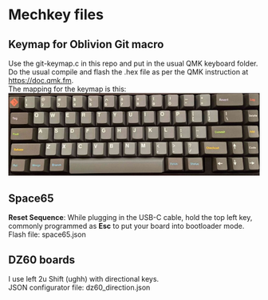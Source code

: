 # Mechkey files

## Keymap for Oblivion Git macro
Use the git-keymap.c in this repo and put in the usual QMK keyboard folder. Do the usual compile and flash the .hex file as per the QMK instruction at https://doc.qmk.fm.  
The mapping for the keymap is this:  
![Space65 Oblivion Git macro](space65-git-small.jpg?raw=true)

## Space65
**Reset Sequence**: While plugging in the USB-C cable, hold the top left key, commonly programmed as **Esc** to put your board into bootloader mode.  
Flash file: space65.json

## DZ60 boards
I use left 2u Shift (ughh) with directional keys.  
JSON configurator file: dz60_direction.json

